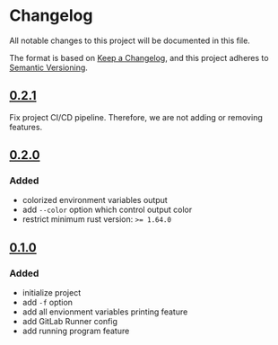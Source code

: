# Changelog

All notable changes to this project will be documented in this file.

The format is based on [Keep a Changelog](https://keepachangelog.com/en/1.0.0/),
and this project adheres to [Semantic Versioning](https://semver.org/spec/v2.0.0.html).

## [0.2.1]

Fix project CI/CD pipeline.
Therefore, we are not adding or removing features.

## [0.2.0]

### Added

- colorized environment variables output
- add `--color` option which control output color
- restrict minimum rust version: `>= 1.64.0`

## [0.1.0]

### Added

- initialize project
- add `-f` option
- add all envionment variables printing feature
- add GitLab Runner config
- add running program feature

[0.2.1]: https://gitlab.com/moba1/fenv/-/compare/v0.2.0...v0.2.1
[0.2.0]: https://gitlab.com/moba1/fenv/-/compare/v0.1.0...v0.2.0
[0.1.0]: https://gitlab.com/moba1/fenv/-/tree/v0.1.0?ref_type=tags

